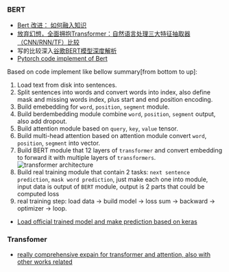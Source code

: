 ### BERT

 - [Bert 改进： 如何融入知识](https://zhuanlan.zhihu.com/p/69941989)
 - [放弃幻想，全面拥抱Transformer：自然语言处理三大特征抽取器（CNN/RNN/TF）比较](https://zhuanlan.zhihu.com/p/54743941)
 - 写的比较深入[谷歌BERT模型深度解析](https://blog.csdn.net/qq_39521554/article/details/83062188) 
 - [Pytorch code implement of Bert](https://github.com/codertimo/BERT-pytorch)
  
  Based on code implement like bellow summary[from bottom to up]:
  1. Load text from disk into sentences.
  2. Split sentences into words and convert words into index, also define mask and missing words index, plus start and end position encoding.
  3. Build emebedding for `word`, `position`, `segment` module.
  4. Build berdembedding module combine `word`, `position`, `segment` output, also add dropout.
  5. Build attention module based on `query`, `key`, `value` tensor.
  6. Build multi-head attention based on attention module convert `word`, `position`, `segment` into vector.
  7. Build BERT module that 12 layers of `transformer` and convert embedding to forward it with multiple layers of `transformers`. ![transformer architecture](https://lilianweng.github.io/lil-log/assets/images/transformer.png)
  8. Build real training module that contain 2 tasks: `next sentence prediction`, `mask word prediction`, just make each one into module, input data is output of `BERT` module, output is 2 parts that could be computed loss
  9.  real training step: load data -> build model -> loss sum -> backward -> optimizer -> loop.

 - [Load official trained model and make prediction based on keras](https://github.com/CyberZHG/keras-bert#Load-Official-Pre-trained-Models)


### Transfomer

- [really comprehensive expain for transformer and attention, also with other works related](https://lilianweng.github.io/lil-log/2018/06/24/attention-attention.html)